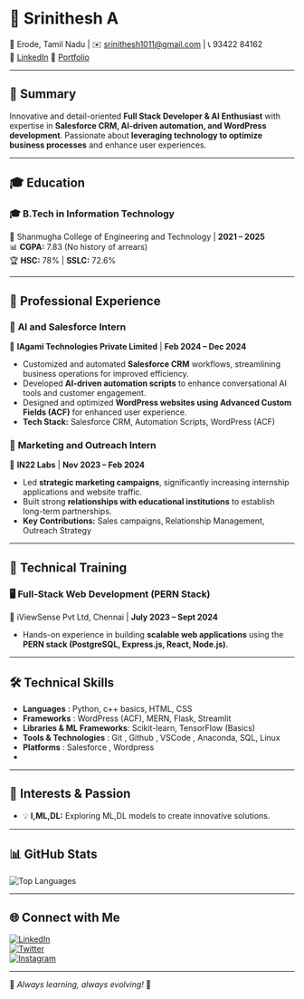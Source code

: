 # 💼 Srinithesh A  

📍 Erode, Tamil Nadu | ✉️ srinithesh1011@gmail.com | 📞 93422 84162  
🔗 [LinkedIn](https://linkedin.com/in/srinithesh-ammasi-5a444924a)  🔗 [Portfolio](https://srinithesh.me/)

---

## 🔹 Summary  
Innovative and detail-oriented **Full Stack Developer & AI Enthusiast** with expertise in **Salesforce CRM, AI-driven automation, and WordPress development**. Passionate about **leveraging technology to optimize business processes** and enhance user experiences.  

---

## 🎓 Education  
### 🎓 **B.Tech in Information Technology**  
📍 Shanmugha College of Engineering and Technology | **2021 – 2025**  
📊 **CGPA:** 7.83 (No history of arrears)  
🏆 **HSC:** 78% | **SSLC:** 72.6%  

---

## 💼 Professional Experience  

### 🚀 **AI and Salesforce Intern**  
📍 **IAgami Technologies Private Limited** | **Feb 2024 – Dec 2024**  
- Customized and automated **Salesforce CRM** workflows, streamlining business operations for improved efficiency.  
- Developed **AI-driven automation scripts** to enhance conversational AI tools and customer engagement.  
- Designed and optimized **WordPress websites using Advanced Custom Fields (ACF)** for enhanced user experience.  
- **Tech Stack:** Salesforce CRM, Automation Scripts, WordPress (ACF)  

### 📢 **Marketing and Outreach Intern**  
📍 **IN22 Labs** | **Nov 2023 – Feb 2024**  
- Led **strategic marketing campaigns**, significantly increasing internship applications and website traffic.  
- Built strong **relationships with educational institutions** to establish long-term partnerships.  
- **Key Contributions:** Sales campaigns, Relationship Management, Outreach Strategy  

---

## 📜 Technical Training  
### 🖥️ **Full-Stack Web Development (PERN Stack)**  
📍 iViewSense Pvt Ltd, Chennai | **July 2023 – Sept 2024**  
- Hands-on experience in building **scalable web applications** using the **PERN stack (PostgreSQL, Express.js, React, Node.js)**.  

---

## 🛠 Technical Skills  
- **Languages** : Python, c++ basics, HTML, CSS
- **Frameworks** : WordPress (ACF), MERN, Flask, Streamlit
- **Libraries & ML Frameworks**: Scikit-learn, TensorFlow (Basics)
- **Tools & Technologies** : Git , Github , VSCode , Anaconda, SQL, Linux
- **Platforms** : Salesforce , Wordpress
- 
---

## 🎯 Interests & Passion  
- 💡 **I,ML,DL:** Exploring ML,DL models to create innovative solutions.  

---

## 📊 GitHub Stats  

![Top Languages](https://github-readme-stats.vercel.app/api/top-langs/?username=Nithesh-1011&layout=compact&theme=radical)  

---

## 🌐 Connect with Me  
[![LinkedIn](https://img.shields.io/badge/LinkedIn-%230077B5.svg?style=for-the-badge&logo=linkedin&logoColor=white)](https://linkedin.com/in/srinithesh-ammasi-5a444924a)  
[![Twitter](https://img.shields.io/badge/Twitter-%231DA1F2.svg?style=for-the-badge&logo=twitter&logoColor=white)](https://twitter.com/@nithesh1011)  
[![Instagram](https://img.shields.io/badge/Instagram-%23E4405F.svg?style=for-the-badge&logo=instagram&logoColor=white)](https://instagram.com/@nithesh_srn)  

---

🔹 *Always learning, always evolving!* 🚀


